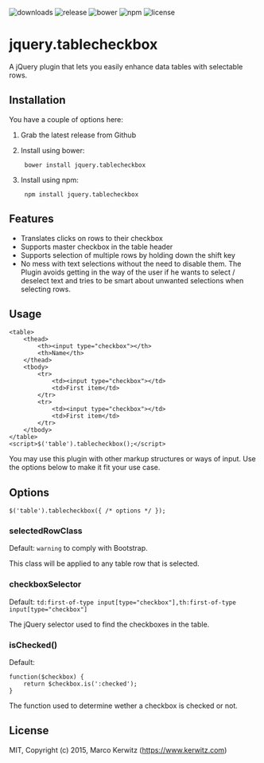 ![downloads](https://img.shields.io/npm/dm/jquery.tablecheckbox.svg)
![release](https://img.shields.io/github/release/kerwitz/jquery.tablecheckbox.svg)
![bower](https://img.shields.io/bower/v/jquery.tablecheckbox.svg)
![npm](https://img.shields.io/npm/v/jquery.tablecheckbox.svg)
![license](https://img.shields.io/github/license/kerwitz/jquery.tablecheckbox.svg)

# jquery.tablecheckbox
A jQuery plugin that lets you easily enhance data tables with selectable rows.

## Installation
You have a couple of options here:

  1. Grab the latest release from Github
  2. Install using bower:

          bower install jquery.tablecheckbox
  3. Install using npm:

          npm install jquery.tablecheckbox

## Features

- Translates clicks on rows to their checkbox
- Supports master checkbox in the table header
- Supports selection of multiple rows by holding down the shift key
- No mess with text selections without the need to disable them.
  The Plugin avoids getting in the way of the user if he wants to select / deselect text and tries to be smart about unwanted selections when selecting rows.

## Usage

    <table>
        <thead>
            <th><input type="checkbox"></th>
            <th>Name</th>
        </thead>
        <tbody>
            <tr>
                <td><input type="checkbox"></td>  
                <td>First item</td>
            </tr>
            <tr>
                <td><input type="checkbox"></td>  
                <td>First item</td>
            </tr>
        </tbody>
    </table>
    <script>$('table').tablecheckbox();</script>

You may use this plugin with other markup structures or ways of input.
Use the options below to make it fit your use case.



## Options

    $('table').tablecheckbox({ /* options */ });

### selectedRowClass

Default: `warning` to comply with Bootstrap.

This class will be applied to any table row that is selected.

### checkboxSelector

Default: `td:first-of-type input[type="checkbox"],th:first-of-type input[type="checkbox"]`

The jQuery selector used to find the checkboxes in the table.

### isChecked()

Default:

    function($checkbox) {
        return $checkbox.is(':checked');
    }

The function used to determine wether a checkbox is checked or not.

## License
MIT, Copyright (c) 2015, Marco Kerwitz (https://www.kerwitz.com)
